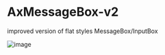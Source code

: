 # AxMessageBox-v2
improved version of flat styles MessageBox/InputBox


![image](https://user-images.githubusercontent.com/61160830/193148645-fdc44790-f6c6-435f-bed6-95634aecbb8e.png)
